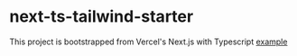 # next-ts-tailwind-starter

This project is bootstrapped from Vercel's Next.js with Typescript [example](https://github.com/vercel/next.js/tree/canary/examples/with-typescript)
